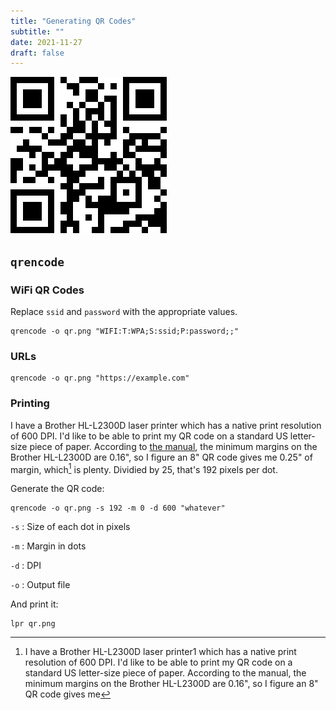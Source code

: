```yaml
---
title: "Generating QR Codes"
subtitle: ""
date: 2021-11-27
draft: false
---
```


![QR Code](/static/images/qr.png)

## `qrencode`

### WiFi QR Codes

Replace `ssid` and `password` with the appropriate values.

```shell
qrencode -o qr.png "WIFI:T:WPA;S:ssid;P:password;;"
```

### URLs

```shell
qrencode -o qr.png "https://example.com"
```

### Printing

I have a Brother HL-L2300D laser printer which has a native print resolution of 600 DPI. I'd like to be able to print my QR code on a standard US letter-size piece of paper. According to [the manual](https://support.brother.com/g/s/id/htmldoc/printer/cv_hll2300d/use/manual/index.html#GUID-1BBF837B-7708-4FCB-8F03-EBC668571B9F_20#KEY=unprintable%20areas), the minimum margins on the Brother HL-L2300D are 0.16", so I figure an 8" QR code gives me 0.25" of margin, which[^1] is plenty. Dividied by 25, that's 192 pixels per dot.

Generate the QR code:

```shell
qrencode -o qr.png -s 192 -m 0 -d 600 "whatever"
```

`-s`
:   Size of each dot in pixels

`-m`
:   Margin in dots

`-d`
:   DPI

`-o`
:   Output file

And print it:

```shell
lpr qr.png
```
   
[^1]: I have a Brother HL-L2300D laser printer1 which has a native print resolution of 600 DPI. I'd like to be able to print my QR code on a standard US letter-size piece of paper. According to the manual, the minimum margins on the Brother HL-L2300D are 0.16", so I figure an 8" QR code gives me
